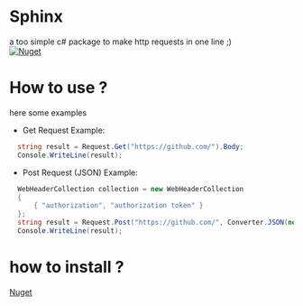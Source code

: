 # Sphinx
  
a too simple c# package to make http requests in one line ;)
<br>
<a href="https://www.nuget.org/packages/Sphinx/1.0.0" rel="Nuget">![Nuget](https://badgen.net/nuget/v/Sphinx/latest)</a>

# How to use ?
here some examples 

- Get Request Example:
```cs
  string result = Request.Get("https://github.com/").Body;
  Console.WriteLine(result);
```
- Post Request (JSON) Example:
```cs
  WebHeaderCollection collection = new WebHeaderCollection
  {
      { "authorization", "authorization token" }
  };
  string result = Request.Post("https://github.com/", Converter.JSON(new { content: "hello Sphinx :)" }), ContentType.json, collection).Body;
  Console.WriteLine(result);
```

# how to install ? 
[Nuget](https://www.nuget.org/packages/Sphinx/1.0.0)
